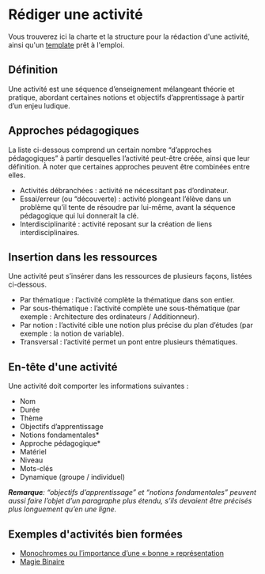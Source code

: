 # Rédiger une activité

Vous trouverez ici la charte et la structure pour la rédaction d'une activité, ainsi qu'un [template](../templates/template-activite.md) prêt à l'emploi.

## Définition

Une activité est une séquence d’enseignement mélangeant théorie et pratique, abordant certaines notions et objectifs d’apprentissage à partir d’un enjeu ludique.

## Approches pédagogiques

La liste ci-dessous comprend un certain nombre “d’approches pédagogiques” à partir desquelles l’activité peut-être créée, ainsi que leur définition. À noter que certaines approches peuvent être combinées entre elles. 
- Activités débranchées : activité ne nécessitant pas d’ordinateur. 
- Essai/erreur (ou “découverte) : activité plongeant l’élève dans un problème qu’il tente de résoudre par lui-même, avant la séquence pédagogique qui lui donnerait la clé. 
- Interdisciplinarité : activité reposant sur la création de liens interdisciplinaires. 

## Insertion dans les ressources
Une activité peut s’insérer dans les ressources de plusieurs façons, listées ci-dessous. 
- Par thématique : l’activité complète la thématique dans son entier. 
- Par sous-thématique : l’activité complète une sous-thématique (par exemple : Architecture des ordinateurs / Additionneur). 
- Par notion : l’activité cible une notion plus précise du plan d’études (par exemple : la notion de variable). 
- Transversal : l’activité permet un pont entre plusieurs thématiques. 

## En-tête d'une activité
Une activité doit comporter les informations suivantes :
- Nom
- Durée
- Thème
- Objectifs d’apprentissage
- Notions fondamentales*
- Approche pédagogique*
- Matériel
- Niveau
- Mots-clés
- Dynamique (groupe / individuel)

_**Remarque**: “objectifs d’apprentissage” et “notions fondamentales” peuvent aussi faire l’objet d’un paragraphe plus étendu, s’ils devaient être précisés plus longuement qu’en une ligne._


## Exemples d'activités bien formées
- [Monochromes ou l’importance d’une « bonne » représentation](https://enseigner.modulo-info.ch/algo1/activ/monochromes.html)
- [Magie Binaire](https://enseigner.modulo-info.ch/rep-info/activ/magie_binaire.html)
